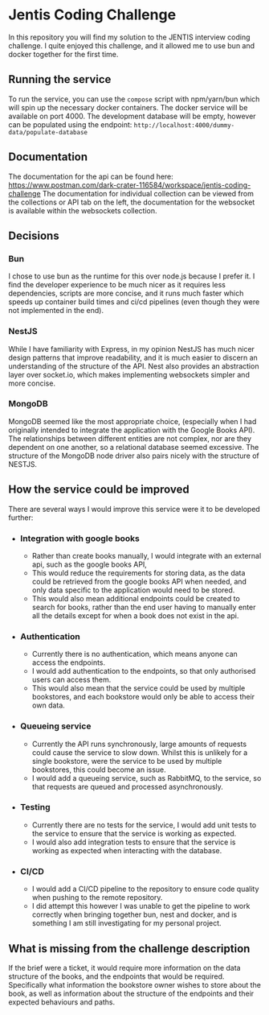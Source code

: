 # Jentis Coding Challenge
In this repository you will find my solution to the JENTIS interview coding challenge. I quite enjoyed this challenge, and it allowed me to use bun and docker together for the first time.

## Running the service
To run the service, you can use the `compose` script with npm/yarn/bun which will spin up the necessary docker containers. The docker service will be available on port 4000. The development database will be empty, however can be populated using the endpoint:
`http://localhost:4000/dummy-data/populate-database`

## Documentation
The documentation for the api can be found here: https://www.postman.com/dark-crater-116584/workspace/jentis-coding-challenge
The documentation for individual collection can be viewed from the collections or API tab on the left, the documentation for the websocket is available within the websockets collection.

## Decisions
### Bun
I chose to use bun as the runtime for this over node.js because I prefer it. I find the developer experience to be much nicer as it requires less dependencies, scripts are more concise, and it runs much faster which speeds up container build times and ci/cd pipelines (even though they were not implemented in the end).
### NestJS
While I have familiarity with Express, in my opinion NestJS has much nicer design patterns that improve readability, and it is much easier to discern an understanding of the structure of the API.
Nest also provides an abstraction layer over socket.io, which makes implementing websockets simpler and more concise.

### MongoDB
MongoDB seemed like the most appropriate choice, (especially when I had originally intended to integrate the application with the Google Books API). The relationships between different entities are not complex, nor are they dependent on one another, so a relational database seemed excessive.
The structure of the MongoDB node driver also pairs nicely with the structure of NESTJS.

## How the service could be improved
There are several ways I would improve this service were it to be developed further:

-   ### Integration with google books
    -   Rather than create books manually, I would integrate with an external api, such as the google books API,
    -   This would reduce the requirements for storing data, as the data could be retrieved from the google books API when needed, and only data specific to the application would need to be stored.
    -   This would also mean additional endpoints could be created to search for books, rather than the end user having to manually enter all the details except for when a book does not exist in the api.
-   ### Authentication
    -  Currently there is no authentication, which means anyone can access the endpoints.
    -   I would add authentication to the endpoints, so that only authorised users can access them.
    -   This would also mean that the service could be used by multiple bookstores, and each bookstore would only be able to access their own data.
-   ### Queueing service
    -   Currently the API runs synchronously, large amounts of requests could cause the service to slow down. Whilst this is unlikely for a single bookstore, were the service to be used by multiple bookstores, this could become an issue.
    -   I would add a queueing service, such as RabbitMQ, to the service, so that requests are queued and processed asynchronously.
-   ### Testing
    -   Currently there are no tests for the service, I would add unit tests to the service to ensure that the service is working as expected.
    -   I would also add integration tests to ensure that the service is working as expected when interacting with the database.
-   ### CI/CD
    - I would add a CI/CD pipeline to the repository to ensure code quality when pushing to the remote repository.
    - I did attempt this however I was unable to get the pipeline to work correctly when bringing together bun, nest and docker, and is something I am still investigating for my personal project.

## What is missing from the challenge description
If the brief were a ticket, it would require more information on the data structure of the books, and the endpoints that would be required. Specifically what information the bookstore owner wishes to store about the book, as well as information about the structure of the endpoints and their expected behaviours and paths.